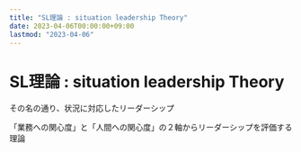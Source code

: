 ```yaml
---
title: "SL理論 : situation leadership Theory"
date: 2023-04-06T00:00:00+09:00
lastmod: "2023-04-06"
---
```

# SL理論 : situation leadership Theory

その名の通り、状況に対応したリーダーシップ

「業務への関心度」と「人間への関心度」の２軸からリーダーシップを評価する理論